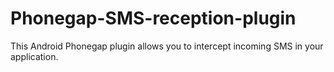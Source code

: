 Phonegap-SMS-reception-plugin
=============================

This Android Phonegap plugin allows you to intercept incoming SMS in your application. 